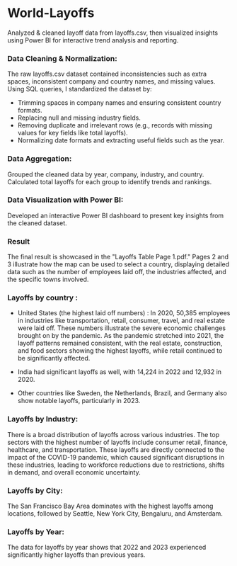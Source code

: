 # World-Layoffs
Analyzed &amp; cleaned layoff data from layoffs.csv, then visualized insights using Power BI for interactive trend analysis and reporting.

### Data Cleaning & Normalization:

The raw layoffs.csv dataset contained inconsistencies such as extra spaces, inconsistent company and country names, and missing values.
Using SQL queries, I standardized the dataset by:
- Trimming spaces in company names and ensuring consistent country formats.
- Replacing null and missing industry fields.
- Removing duplicate and irrelevant rows (e.g., records with missing values for key fields like total layoffs).
- Normalizing date formats and extracting useful fields such as the year.

### Data Aggregation:

Grouped the cleaned data by year, company, industry, and country.
Calculated total layoffs for each group to identify trends and rankings.

### Data Visualization with Power BI:

Developed an interactive Power BI dashboard to present key insights from the cleaned dataset.

### Result

The final result is showcased in the "Layoffs Table Page 1.pdf." Pages 2 and 3 illustrate how the map can be used to select a country, displaying detailed data such as the number of employees laid off, the industries affected, and the specific towns involved.

### Layoffs by country : 

- United States (the highest laid off numbers) :
In 2020, 50,385 employees in industries like transportation, retail, consumer, travel, and real estate were laid off. These numbers illustrate the severe economic challenges brought on by the pandemic. As the pandemic stretched into 2021, the layoff patterns remained consistent, with the real estate, construction, and food sectors showing the highest layoffs, while retail continued to be significantly affected.

- India had significant layoffs as well, with 14,224 in 2022 and 12,932 in 2020.
  
- Other countries like Sweden, the Netherlands, Brazil, and Germany also show notable layoffs, particularly in 2023.


### Layoffs by Industry:
There is a broad distribution of layoffs across various industries. The top sectors with the highest number of layoffs include consumer retail, finance, healthcare, and transportation. These layoffs are directly connected to the impact of the COVID-19 pandemic, which caused significant disruptions in these industries, leading to workforce reductions due to restrictions, shifts in demand, and overall economic uncertainty.

### Layoffs by City:
The San Francisco Bay Area dominates with the highest layoffs among locations, followed by Seattle, New York City, Bengaluru, and Amsterdam.

### Layoffs by Year:
The data for layoffs by year shows that 2022 and 2023 experienced significantly higher layoffs than previous years.
